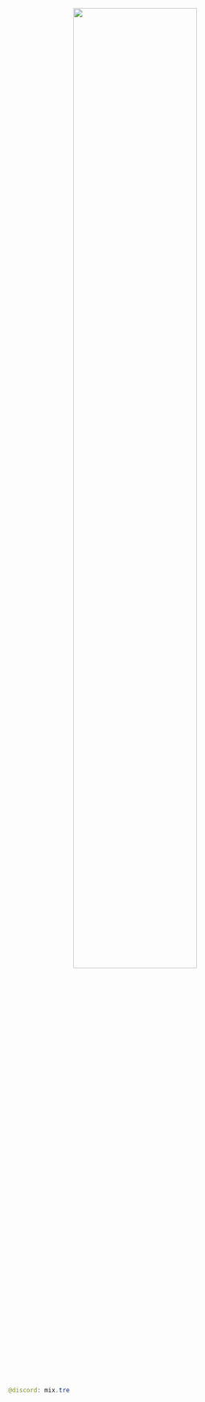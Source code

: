 <p align="center">
  <img src="https://github.com/Mixtre/Mixtre/assets/149194765/1006c2e5-bfb0-4875-8b13-683bab554e0d" width=auto height=70% />
</p>

```java
@discord: mix.tre
```
